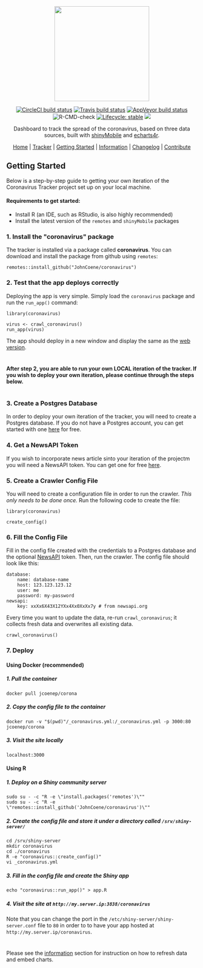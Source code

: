 <div align="center">

<img src="./man/figures/logo.png" height="250px" />

<!-- badges: start -->
[![CircleCI build status](https://circleci.com/gh/JohnCoene/coronavirus.svg?style=svg)](https://circleci.com/gh/JohnCoene/coronavirus)
[![Travis build status](https://travis-ci.org/JohnCoene/coronavirus.svg?branch=master)](https://travis-ci.org/JohnCoene/coronavirus)
[![AppVeyor build status](https://ci.appveyor.com/api/projects/status/github/JohnCoene/coronavirus?branch=master&svg=true)](https://ci.appveyor.com/project/JohnCoene/coronavirus)
![R-CMD-check](https://github.com/JohnCoene/coronavirus/workflows/R-CMD-check/badge.svg)
[![Lifecycle: stable](https://img.shields.io/badge/lifecycle-stable-brightgreen.svg)](https://www.tidyverse.org/lifecycle/#stable)
![](https://img.shields.io/badge/license-MIT-blue)
<!-- badges: end -->

Dashboard to track the spread of the coronavirus, based on three data sources, built with [shinyMobile](https://rinterface.github.io/shinyMobile/) and [echarts4r](https://echarts4r.john-coene.com/).

[Home](README.md) | [Tracker](https://shiny.john-coene.com/coronavirus) | [Getting Started](GETSTARTED.md) | [Information](INFO.md) | [Changelog](NEWS.md) | [Contribute](CONTRIBUTE.md)

</div>

## Getting Started

Below is a step-by-step guide to getting your own iteration of the Coronavirus Tracker project set up on your local machine. 
#### Requirements to get started:

 - Install R (an IDE, such as RStudio, is also highly recommended) 
 - Install the latest version of the `remotes` and `shinyMobile` packages

### 1. Install the "coronavirus" package
The tracker is installed via a package called **coronavirus**. You can download and install the package from github using `remotes`:

    remotes::install_github("JohnCoene/coronavirus")

### 2. Test that the app deploys correctly
Deploying the app is very simple. Simply load the `coronavirus` package and run the `run_app()` command:

    library(coronavirus)
    
    virus <- crawl_coronavirus()
    run_app(virus)
The app should deploy in a new window and display the same as the [web version](https://shiny.john-coene.com/coronavirus).

#
**After step 2, you are able to run your own LOCAL iteration of the tracker. If you wish to deploy your own iteration, please continue through the steps below.**
#

### 3. Create a Postgres Database
In order to deploy your own iteration of the tracker, you will need to create a Postgres database. If you do not have a Postgres account, you can get started with one [here](https://www.postgresql.org/) for free. 

### 4. Get a NewsAPI Token
If you wish to incorporate news article sinto your iteration of the projectm you will need a NewsAPI token. You can get one for free [here]([newsapi.org](https://newsapi.org)).

### 5. Create a Crawler Config File
You will need to create a configuration file in order to run the crawler. *This only needs to be done once.* Run the following code to create the file:

    library(coronavirus)
    
    create_config()

### 6. Fill the Config File
Fill in the config file created with the credentials to a Postgres database and the optional [NewsAPI](https://newsapi.org) token. Then, run the crawler. The config file should look like this:

    database:
        name: database-name
        host: 123.123.123.12
        user: me
        password: my-password
    newsapi:
        key: xxXx6X43X12YXx4Xx0XxXx7y # from newsapi.org

Every time you want to update the data, re-run `crawl_coronavirus`; it collects fresh data and overwrites all existing data.

    crawl_coronavirus()
    
 ### 7. Deploy
 
 #### Using Docker (recommended)
 
 ##### 1. Pull the container
 
    docker pull jcoenep/corona
 ##### 2. Copy the config file to the container
 
    docker run -v "$(pwd)"/_coronavirus.yml:/_coronavirus.yml -p 3000:80 jcoenep/corona
    
##### 3. Visit the site locally

    localhost:3000

 #### Using R

##### 1. Deploy on a Shiny community server

    sudo su - -c "R -e \"install.packages('remotes')\""
    sudo su - -c "R -e \"remotes::install_github('JohnCoene/coronavirus')\""

##### 2. Create the config file and store it under a directory called `/srv/shiny-server/`

    cd /srv/shiny-server
    mkdir coronavirus
    cd ./coronavirus
    R -e "coronavirus::create_config()"
    vi _coronavirus.yml

##### 3. Fill in the config file and create the Shiny app

    echo "coronavirus::run_app()" > app.R 
##### 4. Visit the site at ``http://my.server.ip:3838/coronavirus``
Note that you can change the port in the `/etc/shiny-server/shiny-server.conf` file to `80` in order to to have your app hosted at `http://my.server.ip/coronavirus`.
#
Please see the [information](INFO.md) section for instruction on how to refresh data and embed charts.